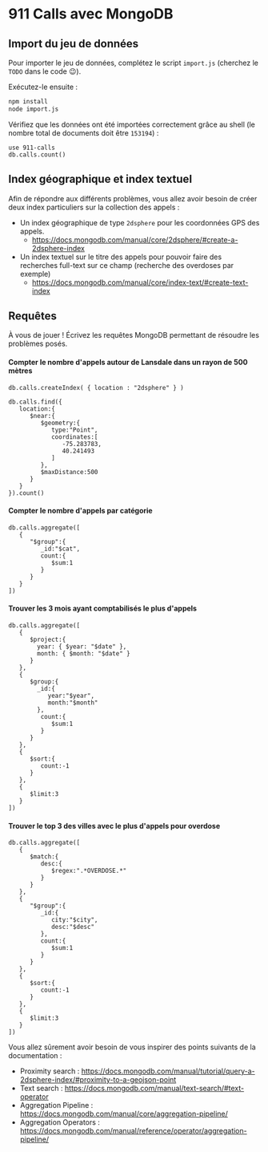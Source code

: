 # 911 Calls avec MongoDB

## Import du jeu de données

Pour importer le jeu de données, complétez le script `import.js` (cherchez le `TODO` dans le code :wink:).

Exécutez-le ensuite :

```bash
npm install
node import.js
```

Vérifiez que les données ont été importées correctement grâce au shell (le nombre total de documents doit être `153194`) :

```
use 911-calls
db.calls.count()
```

## Index géographique et index textuel

Afin de répondre aux différents problèmes, vous allez avoir besoin de créer deux index particuliers sur la collection des appels :

* Un index géographique de type `2dsphere` pour les coordonnées GPS des appels.
  * https://docs.mongodb.com/manual/core/2dsphere/#create-a-2dsphere-index
* Un index textuel sur le titre des appels pour pouvoir faire des recherches full-text sur ce champ (recherche des overdoses par exemple)
  * https://docs.mongodb.com/manual/core/index-text/#create-text-index

## Requêtes

À vous de jouer ! Écrivez les requêtes MongoDB permettant de résoudre les problèmes posés.


#### Compter le nombre d'appels autour de Lansdale dans un rayon de 500 mètres
```
db.calls.createIndex( { location : "2dsphere" } )
```
```
db.calls.find({  
   location:{  
      $near:{  
         $geometry:{  
            type:"Point",
            coordinates:[  
               -75.283783,
               40.241493
            ]
         },
         $maxDistance:500
      }
   }
}).count()
```

#### Compter le nombre d'appels par catégorie
```
db.calls.aggregate([  
   {  
      "$group":{  
         _id:"$cat",
         count:{  
            $sum:1
         }
      }
   }
])
```

#### Trouver les 3 mois ayant comptabilisés le plus d'appels
```
db.calls.aggregate([  
   {  
      $project:{  
        year: { $year: "$date" },
        month: { $month: "$date" }
      }
   },
   {  
      $group:{  
        _id:{  
           year:"$year",
           month:"$month"
        },
         count:{  
            $sum:1
         }
      }
   },
   {  
      $sort:{  
         count:-1
      }
   },
   {  
      $limit:3
   }
])
```

#### Trouver le top 3 des villes avec le plus d'appels pour overdose
```
db.calls.aggregate([  
   {  
      $match:{  
         desc:{  
            $regex:".*OVERDOSE.*"
         }
      }
   },
   {  
      "$group":{  
         _id:{  
            city:"$city",
            desc:"$desc"
         },
         count:{  
            $sum:1
         }
      }
   },
   {  
      $sort:{  
         count:-1
      }
   },
   {  
      $limit:3
   }
])
```

Vous allez sûrement avoir besoin de vous inspirer des points suivants de la documentation :

* Proximity search : https://docs.mongodb.com/manual/tutorial/query-a-2dsphere-index/#proximity-to-a-geojson-point
* Text search : https://docs.mongodb.com/manual/text-search/#text-operator
* Aggregation Pipeline : https://docs.mongodb.com/manual/core/aggregation-pipeline/
* Aggregation Operators : https://docs.mongodb.com/manual/reference/operator/aggregation-pipeline/
